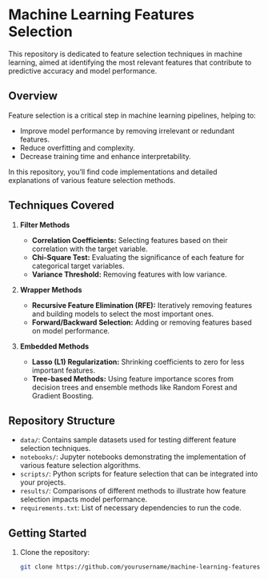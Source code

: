 # Machine Learning Features Selection

This repository is dedicated to feature selection techniques in machine learning, aimed at identifying the most relevant features that contribute to predictive accuracy and model performance.

## Overview

Feature selection is a critical step in machine learning pipelines, helping to:
- Improve model performance by removing irrelevant or redundant features.
- Reduce overfitting and complexity.
- Decrease training time and enhance interpretability.

In this repository, you’ll find code implementations and detailed explanations of various feature selection methods.

## Techniques Covered

1. **Filter Methods**
   - **Correlation Coefficients:** Selecting features based on their correlation with the target variable.
   - **Chi-Square Test:** Evaluating the significance of each feature for categorical target variables.
   - **Variance Threshold:** Removing features with low variance.

2. **Wrapper Methods**
   - **Recursive Feature Elimination (RFE):** Iteratively removing features and building models to select the most important ones.
   - **Forward/Backward Selection:** Adding or removing features based on model performance.

3. **Embedded Methods**
   - **Lasso (L1) Regularization:** Shrinking coefficients to zero for less important features.
   - **Tree-based Methods:** Using feature importance scores from decision trees and ensemble methods like Random Forest and Gradient Boosting.

## Repository Structure

- `data/`: Contains sample datasets used for testing different feature selection techniques.
- `notebooks/`: Jupyter notebooks demonstrating the implementation of various feature selection algorithms.
- `scripts/`: Python scripts for feature selection that can be integrated into your projects.
- `results/`: Comparisons of different methods to illustrate how feature selection impacts model performance.
- `requirements.txt`: List of necessary dependencies to run the code.

## Getting Started

1. Clone the repository:
   ```bash
   git clone https://github.com/yourusername/machine-learning-features-selection.git
   ```
